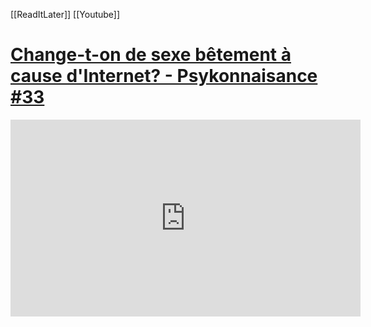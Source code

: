 [[ReadItLater]] [[Youtube]]

# [Change-t-on de sexe bêtement à cause d'Internet? - Psykonnaisance #33](https://www.youtube.com/watch?v=YVxJNhR9U4g)
<iframe width="560" height="315" src="https://www.youtube.com/embed/" title="YouTube video player" frameborder="0" allow="accelerometer; autoplay; clipboard-write; encrypted-media; gyroscope; picture-in-picture" allowfullscreen></iframe>